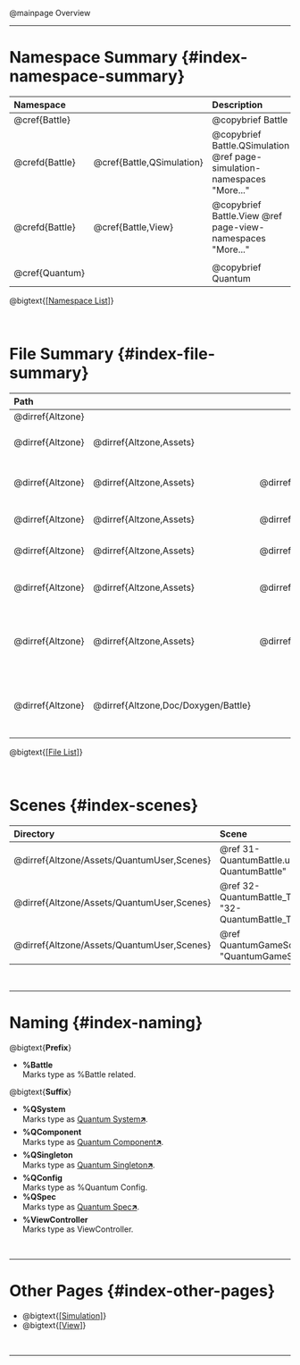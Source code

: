 @mainpage Overview

---

# Namespace Summary {#index-namespace-summary}

|  Namespace                                || Description                                                             |
| :------------- | :------------------------ | :---------------------------------------------------------------------- |
| @cref{Battle}                             || @copybrief Battle                                                       |
| @crefd{Battle} | @cref{Battle,QSimulation} | @copybrief Battle.QSimulation @ref page-simulation-namespaces "More..." |
| @crefd{Battle} | @cref{Battle,View}        | @copybrief Battle.View        @ref page-view-namespaces "More..."       |
|                                                                                                                    |||
| @cref{Quantum}                            || @copybrief Quantum                                                      |

@bigtext{[[Namespace List]](./namespaces.html)}

<br/>

# File Summary {#index-file-summary}

|  Path                                                                                                                          |||| Description                                                                                                                                                                                        |
| :--------------- | :---------------------- | :---------------------------------- | :--------------------------------------------- | :------------------------------------------------------------------------------------------------------------------------------------------------------------------------------------------------- |
| @dirref{Altzone} |                                                                                                              ||| Project Root.                                                                                                                                                                                      |
| @dirref{Altzone} | @dirref{Altzone,Assets}                                                                                      ||| Unity Resources Directory.<br/>Where all game resources are stored, including scripts, graphics, audio, etc.                                                                                       |
|                                                                                                                                                                                                                                                                                                                                    |||||
| @dirref{Altzone} | @dirref{Altzone,Assets} | @dirref{Altzone/Assets,QuantumUser}                                                 || Main %Quantum Directory.<br/>Contains files for %Battle and other %Quantum based development.                                                                                                      |
| @dirref{Altzone} | @dirref{Altzone,Assets} | @dirref{Altzone/Assets,QuantumUser} | @dirref{Altzone/Assets/QuantumUser,Resources}  | Game Resource Directory.<br/>Contains %Battle resources like prefabs, configs, spec assets, graphics, audio, etc.                                                                                  |
| @dirref{Altzone} | @dirref{Altzone,Assets} | @dirref{Altzone/Assets,QuantumUser} | @dirref{Altzone/Assets/QuantumUser,Scenes}     | Game Scene Directory.<br/>Contains %Battle Scenes.                                                                                                                                                 |
| @dirref{Altzone} | @dirref{Altzone,Assets} | @dirref{Altzone/Assets,QuantumUser} | @dirref{Altzone/Assets/QuantumUser,Simulation} | Game Simulation Logic Directory. @ref page-simulation-directories "More..."<br/>Contains deterministic %Quantum Simulation logic and state.                                                        |
| @dirref{Altzone} | @dirref{Altzone,Assets} | @dirref{Altzone/Assets,QuantumUser} | @dirref{Altzone/Assets/QuantumUser,View}       | Game View Logic Directory. @ref page-view-directories "More..."<br/>Contains non-deterministic Unity View/Visual logic that is client-side representation of the Simulation.                       |
|                                                                                                                                                                                                                                                                                                                                    |||||
| @dirref{Altzone} | @dirref{Altzone,Doc/Doxygen/Battle}                                                                          ||| %Battle Documentation files. @dirlink{More...:Altzone/Doc/Doxygen/Battle}<br/>Contains [Doxygen🡵] configuration files, additional documentation files and the generated documentation for %Battle. |

@bigtext{[[File List]](./files.html)}

<br/>

# Scenes {#index-scenes}

|  Directory                                 | Scene                                                              | Description                                |
| :----------------------------------------- | :----------------------------------------------------------------- | :----------------------------------------- |
| @dirref{Altzone/Assets/QuantumUser,Scenes} | @ref 31-QuantumBattle.unity            "31-QuantumBattle"          | @copybrief 31-QuantumBattle.unity          |
| @dirref{Altzone/Assets/QuantumUser,Scenes} | @ref 32-QuantumBattle_TestGrid.unity   "32-QuantumBattle_TestGrid" | @copybrief 32-QuantumBattle_TestGrid.unity |
| @dirref{Altzone/Assets/QuantumUser,Scenes} | @ref QuantumGameScene.unity            "QuantumGameScene"          | @copybrief QuantumGameScene.unity          |

<br/>

---

# Naming {#index-naming}

@bigtext{**Prefix**}
- **%Battle**  
  Marks type as %Battle related.

@bigtext{**Suffix**}
- **%QSystem**  
  Marks type as [Quantum System🡵].
- **%QComponent**  
  Marks type as [Quantum Component🡵].
- **%QSingleton**  
  Marks type as [Quantum Singleton🡵].
- **%QConfig**  
  Marks type as %Quantum Config.
- **%QSpec**  
  Marks type as [Quantum Spec🡵].
- **%ViewController**  
  Marks type as ViewController.


<br/>

---

# Other Pages {#index-other-pages}

- @bigtext{[[Simulation]](#page-simulation)}
- @bigtext{[[View]](#page-view)}

<br/>

---

[Quantum System🡵]:    https://doc.photonengine.com/quantum/current/manual/quantum-ecs/systems
[Quantum Component🡵]: https://doc.photonengine.com/quantum/current/manual/quantum-ecs/dsl
[Quantum Singleton🡵]: https://doc.photonengine.com/quantum/current/manual/quantum-ecs/dsl
[Quantum Spec🡵]:      https://doc.photonengine.com/quantum/current/manual/assets/assets-simulation
[Doxygen🡵]:           https://www.doxygen.nl/index.html